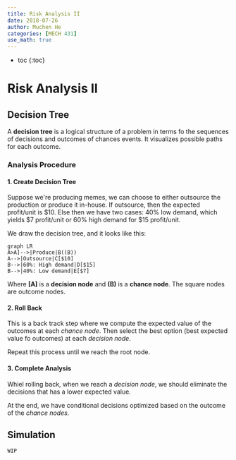 ```yaml
---
title: Risk Analysis II
date: 2018-07-26
author: Muchen He
categories: [MECH 431]
use_math: true
---
```




- toc
{:toc}

# Risk Analysis II



## Decision Tree

A **decision tree** is a logical structure of a problem in terms fo the sequences of decisions and outcomes of chances events. It visualizes possible paths for each outcome.

### Analysis Procedure

#### 1. Create Decision Tree

Suppose we're producing memes, we can choose to either outsource the production or produce it in-house. If outsource, then the expected profit/unit is \$10. Else then we have two cases: 40% low demand, which yields \$7 profit/unit or 60% high demand for \$15 profit/unit.

We draw the decision tree, and it looks like this:

```mermaid
graph LR
A>A]-->|Produce|B((B))
A-->|Outsource|C[$10]
B-->|60%: High demand|D[$15]
B-->|40%: Low demand|E[$7]
```

Where **[A]** is a **decision node** and **(B)** is a **chance node**. The square nodes are outcome nodes.

#### 2. Roll Back

This is a back track step where we compute the expected value of the outcomes at each *chance node*. Then select the best option (best expected value fo outcomes) at each *decision node*.

Repeat this process until we reach the root node.



#### 3. Complete Analysis

Whiel rolling back, when we reach a *decision node*, we should eliminate the decisions that has a lower expected value.

At the end, we have conditional decisions optimized based on the outcome of the *chance nodes*.



## Simulation

`WIP`


